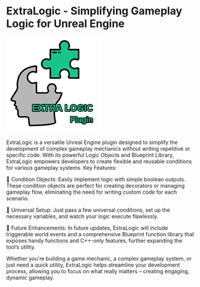 # **ExtraLogic** - Simplifying Gameplay Logic for Unreal Engine
![](https://raw.githubusercontent.com/Herniac/ExtraLogic_Demo/refs/heads/main/Plugins/ExtraLogic/Resources/Icon256.png)

ExtraLogic is a versatile Unreal Engine plugin designed to simplify the development of complex gameplay mechanics without writing repetitive or specific code. With its powerful Logic Objects and Blueprint Library, ExtraLogic empowers developers to create flexible and reusable conditions for various gameplay systems.
Key Features:

🧩 Condition Objects: Easily implement logic with simple boolean outputs. These condition objects are perfect for creating decorators or managing gameplay flow, eliminating the need for writing custom code for each scenario.

🧩 Universal Setup: Just pass a few universal conditions, set up the necessary variables, and watch your logic execute flawlessly.

🧩 Future Enhancements: In future updates, ExtraLogic will include triggerable world events and a comprehensive Blueprint function library that exposes handy functions and C++-only features, further expanding the tool’s utility.

Whether you're building a game mechanic, a complex gameplay system, or just need a quick utility, ExtraLogic helps streamline your development process, allowing you to focus on what really matters – creating engaging, dynamic gameplay.
